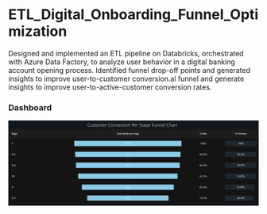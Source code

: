 # ETL_Digital_Onboarding_Funnel_Optimization
Designed and implemented an ETL pipeline on Databricks, orchestrated with Azure Data Factory, to analyze user behavior in a digital banking account opening process. Identified funnel drop-off points and generated insights to improve user-to-customer conversion.al funnel and generate insights to improve user-to-active-customer conversion rates.


 ### Dashboard
  ![alt text](https://github.com/Rogelio-Bustamante/ETL_Digital_Onboarding_Funnel_Optimization/blob/main/Final_Funnel_Chart.png)
